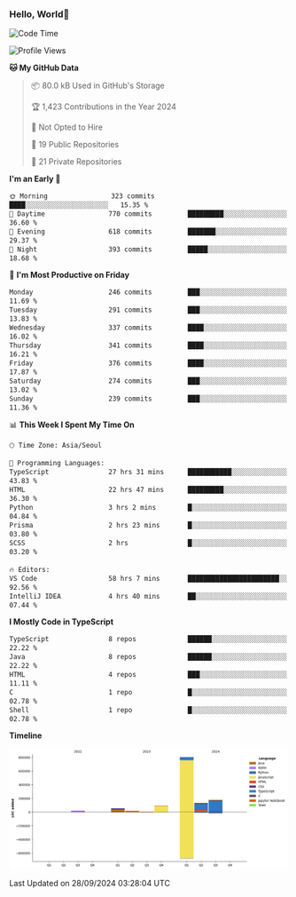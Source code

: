 
### Hello, World🐤

<!--START_SECTION:waka-->
![Code Time](http://img.shields.io/badge/Code%20Time-704%20hrs%205%20mins-blue)

![Profile Views](http://img.shields.io/badge/Profile%20Views-4-blue)

**🐱 My GitHub Data** 

> 📦 80.0 kB Used in GitHub's Storage 
 > 
> 🏆 1,423 Contributions in the Year 2024
 > 
> 🚫 Not Opted to Hire
 > 
> 📜 19 Public Repositories 
 > 
> 🔑 21 Private Repositories 
 > 
**I'm an Early 🐤** 

```text
🌞 Morning                323 commits         ████░░░░░░░░░░░░░░░░░░░░░   15.35 % 
🌆 Daytime                770 commits         █████████░░░░░░░░░░░░░░░░   36.60 % 
🌃 Evening                618 commits         ███████░░░░░░░░░░░░░░░░░░   29.37 % 
🌙 Night                  393 commits         █████░░░░░░░░░░░░░░░░░░░░   18.68 % 
```
📅 **I'm Most Productive on Friday** 

```text
Monday                   246 commits         ███░░░░░░░░░░░░░░░░░░░░░░   11.69 % 
Tuesday                  291 commits         ███░░░░░░░░░░░░░░░░░░░░░░   13.83 % 
Wednesday                337 commits         ████░░░░░░░░░░░░░░░░░░░░░   16.02 % 
Thursday                 341 commits         ████░░░░░░░░░░░░░░░░░░░░░   16.21 % 
Friday                   376 commits         ████░░░░░░░░░░░░░░░░░░░░░   17.87 % 
Saturday                 274 commits         ███░░░░░░░░░░░░░░░░░░░░░░   13.02 % 
Sunday                   239 commits         ███░░░░░░░░░░░░░░░░░░░░░░   11.36 % 
```


📊 **This Week I Spent My Time On** 

```text
🕑︎ Time Zone: Asia/Seoul

💬 Programming Languages: 
TypeScript               27 hrs 31 mins      ███████████░░░░░░░░░░░░░░   43.83 % 
HTML                     22 hrs 47 mins      █████████░░░░░░░░░░░░░░░░   36.30 % 
Python                   3 hrs 2 mins        █░░░░░░░░░░░░░░░░░░░░░░░░   04.84 % 
Prisma                   2 hrs 23 mins       █░░░░░░░░░░░░░░░░░░░░░░░░   03.80 % 
SCSS                     2 hrs               █░░░░░░░░░░░░░░░░░░░░░░░░   03.20 % 

🔥 Editors: 
VS Code                  58 hrs 7 mins       ███████████████████████░░   92.56 % 
IntelliJ IDEA            4 hrs 40 mins       ██░░░░░░░░░░░░░░░░░░░░░░░   07.44 % 
```

**I Mostly Code in TypeScript** 

```text
TypeScript               8 repos             ██████░░░░░░░░░░░░░░░░░░░   22.22 % 
Java                     8 repos             ██████░░░░░░░░░░░░░░░░░░░   22.22 % 
HTML                     4 repos             ███░░░░░░░░░░░░░░░░░░░░░░   11.11 % 
C                        1 repo              █░░░░░░░░░░░░░░░░░░░░░░░░   02.78 % 
Shell                    1 repo              █░░░░░░░░░░░░░░░░░░░░░░░░   02.78 % 
```



**Timeline**

![Lines of Code chart](https://raw.githubusercontent.com/jilpoom/jilpoom/main/assets/bar_graph.png)


 Last Updated on 28/09/2024 03:28:04 UTC
<!--END_SECTION:waka-->
